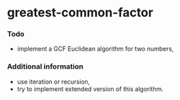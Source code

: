 # greatest-common-factor

### Todo
- implement a GCF Euclidean algorithm for two numbers,

### Additional information
- use iteration or recursion,
- try to implement extended version of this algorithm.


